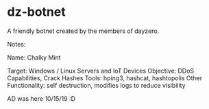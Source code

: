 # dz-botnet
A friendly botnet created by the members of dayzero.

Notes:

Name: Chalky Mint

Target: Windows / Linux Servers and IoT Devices 
Objective: DDoS Capabilities, Crack Hashes
Tools: hping3, hashcat, hashtopolis
Other Functionality: self destruction, modifies logs to reduce visibility

AD was here 10/15/19 :D

